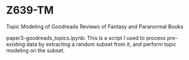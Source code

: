 # Z639-TM
Topic Modeling of Goodreads Reviews of Fantasy and Paranormal Books

paper3-goodreads_topics.ipynb: This is a script I used to process pre-existing data by extracting a random subset from it, and perform topic modeling on the subset.
